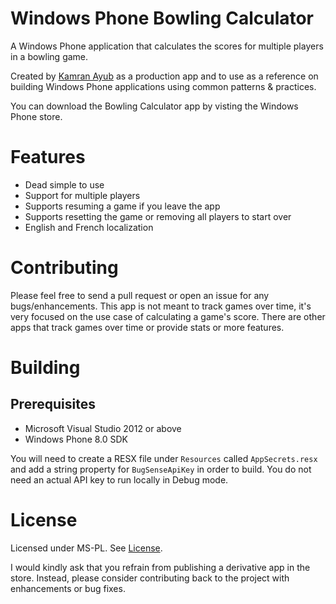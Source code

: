 Windows Phone Bowling Calculator 
================================

A Windows Phone application that calculates the scores for multiple players in a bowling game.

Created by [Kamran Ayub](http://kamranicus.com) as a production app and to use as a reference
on building Windows Phone applications using common patterns & practices.

You can download the Bowling Calculator app by visting the Windows Phone store.

Features
========

* Dead simple to use
* Support for multiple players
* Supports resuming a game if you leave the app
* Supports resetting the game or removing all players to start over
* English and French localization

Contributing
============

Please feel free to send a pull request or open an issue for any bugs/enhancements. This app is not meant to
track games over time, it's very focused on the use case of calculating a game's score. There are other apps
that track games over time or provide stats or more features.

Building
========

## Prerequisites

* Microsoft Visual Studio 2012 or above
* Windows Phone 8.0 SDK

You will need to create a RESX file under `Resources` called `AppSecrets.resx` and add a string property
for `BugSenseApiKey` in order to build. You do not need an actual API key to run locally in Debug mode.

License
=======

Licensed under MS-PL. See [License](LICENSE.md).

I would kindly ask that you refrain from publishing a derivative app in the store.
Instead, please consider contributing back to the project with enhancements or bug fixes.
